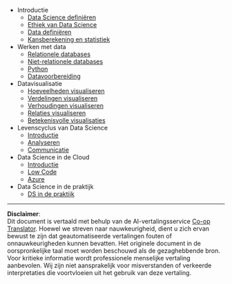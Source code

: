 <!--
CO_OP_TRANSLATOR_METADATA:
{
  "original_hash": "3767555b3cc28a2865c79202f4374204",
  "translation_date": "2025-08-28T15:21:56+00:00",
  "source_file": "docs/_sidebar.md",
  "language_code": "nl"
}
-->
- Introductie
  - [Data Science definiëren](../1-Introduction/01-defining-data-science/README.md)
  - [Ethiek van Data Science](../1-Introduction/02-ethics/README.md)
  - [Data definiëren](../1-Introduction/03-defining-data/README.md)
  - [Kansberekening en statistiek](../1-Introduction/04-stats-and-probability/README.md)
- Werken met data
  - [Relationele databases](../2-Working-With-Data/05-relational-databases/README.md)
  - [Niet-relationele databases](../2-Working-With-Data/06-non-relational/README.md)
  - [Python](../2-Working-With-Data/07-python/README.md)
  - [Datavoorbereiding](../2-Working-With-Data/08-data-preparation/README.md)
- Datavisualisatie
  - [Hoeveelheden visualiseren](../3-Data-Visualization/09-visualization-quantities/README.md)
  - [Verdelingen visualiseren](../3-Data-Visualization/10-visualization-distributions/README.md)
  - [Verhoudingen visualiseren](../3-Data-Visualization/11-visualization-proportions/README.md)
  - [Relaties visualiseren](../3-Data-Visualization/12-visualization-relationships/README.md)
  - [Betekenisvolle visualisaties](../3-Data-Visualization/13-meaningful-visualizations/README.md)
- Levenscyclus van Data Science
  - [Introductie](../4-Data-Science-Lifecycle/14-Introduction/README.md)
  - [Analyseren](../4-Data-Science-Lifecycle/15-analyzing/README.md)
  - [Communicatie](../4-Data-Science-Lifecycle/16-communication/README.md)
- Data Science in de Cloud
  - [Introductie](../5-Data-Science-In-Cloud/17-Introduction/README.md)
  - [Low Code](../5-Data-Science-In-Cloud/18-Low-Code/README.md)
  - [Azure](../5-Data-Science-In-Cloud/19-Azure/README.md)
- Data Science in de praktijk
  - [DS in de praktijk](../6-Data-Science-In-Wild/README.md)

---

**Disclaimer**:  
Dit document is vertaald met behulp van de AI-vertalingsservice [Co-op Translator](https://github.com/Azure/co-op-translator). Hoewel we streven naar nauwkeurigheid, dient u zich ervan bewust te zijn dat geautomatiseerde vertalingen fouten of onnauwkeurigheden kunnen bevatten. Het originele document in de oorspronkelijke taal moet worden beschouwd als de gezaghebbende bron. Voor kritieke informatie wordt professionele menselijke vertaling aanbevolen. Wij zijn niet aansprakelijk voor misverstanden of verkeerde interpretaties die voortvloeien uit het gebruik van deze vertaling.